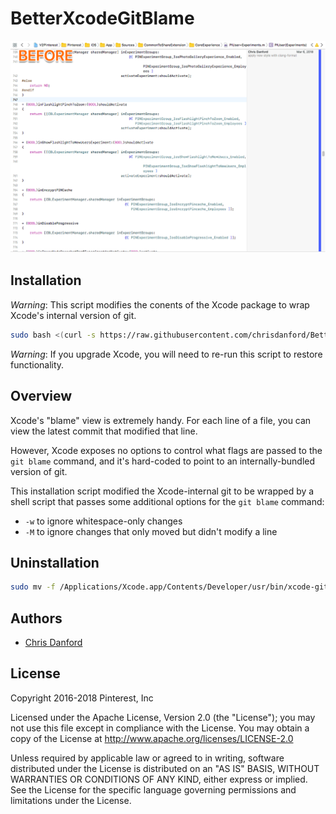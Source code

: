 # BetterXcodeGitBlame

![Preview of how Xcode's blame view changes](https://raw.githubusercontent.com/chrisdanford/BetterXcodeGitBlame/master/docs/example.gif "Example of how Xcode's blame view changes")

## Installation

*Warning*: This script modifies the conents of the Xcode package to wrap Xcode's internal version of git.

```bash
sudo bash <(curl -s https://raw.githubusercontent.com/chrisdanford/BetterXcodeGitBlame/master/install)
```

*Warning*: If you upgrade Xcode, you will need to re-run this script to restore functionality.

## Overview

Xcode's "blame" view is extremely handy.  For each line of a file, you can view the latest commit that modified that line.

However, Xcode exposes no options to control what flags are passed to the `git blame` command, and it's hard-coded to point to an internally-bundled version of git.

This installation script modified the Xcode-internal git to be wrapped by a shell script that passes some additional options for the `git blame` command:
- `-w` to ignore whitespace-only changes
- `-M` to ignore changes that only moved but didn't modify a line

## Uninstallation

```bash
sudo mv -f /Applications/Xcode.app/Contents/Developer/usr/bin/xcode-git /Applications/Xcode.app/Contents/Developer/usr/bin/git
```

## Authors
- [Chris Danford](https://github.com/chrisdanford)

## License

Copyright 2016-2018 Pinterest, Inc

Licensed under the Apache License, Version 2.0 (the "License"); you may not use this file except in compliance with the License. You may obtain a copy of the License at http://www.apache.org/licenses/LICENSE-2.0

Unless required by applicable law or agreed to in writing, software distributed under the License is distributed on an "AS IS" BASIS, WITHOUT WARRANTIES OR CONDITIONS OF ANY KIND, either express or implied. See the License for the specific language governing permissions and limitations under the License.
